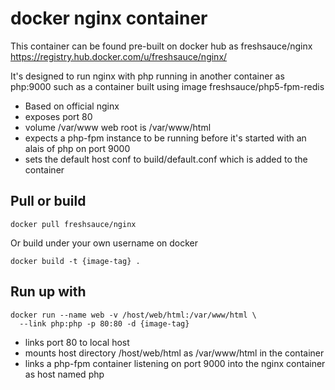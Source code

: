 # docker nginx container

  This container can be found pre-built on docker hub as freshsauce/nginx
  https://registry.hub.docker.com/u/freshsauce/nginx/
  
  It's designed to run nginx with php running in another container as php:9000
  such as a container built using image freshsauce/php5-fpm-redis

  - Based on official nginx
  - exposes port 80
  - volume /var/www web root is /var/www/html
  - expects a php-fpm instance to be running before it's started with an alais of php on port 9000
  - sets the default host conf to build/default.conf which is added to the container

## Pull or build
  
    docker pull freshsauce/nginx

  Or build under your own username on docker

    docker build -t {image-tag} .
  
## Run up with
  
    docker run --name web -v /host/web/html:/var/www/html \
      --link php:php -p 80:80 -d {image-tag}

  - links port 80 to local host
  - mounts host directory /host/web/html as /var/www/html in the container
  - links a php-fpm container listening on port 9000 into the nginx container as host named php
